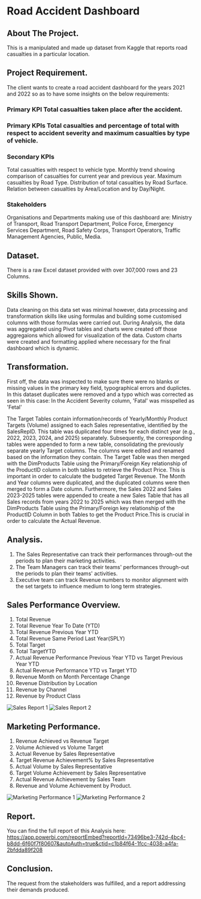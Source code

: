  # Road Accident Dashboard

## About The Project.
This is a manipulated and made up dataset from Kaggle that reports road casualties in a particular location.

## Project Requirement.
The client wants to create a road accident dashboard for the years 2021 and 2022 so as to have some insights on the below requirements:
### Primary KPI Total casualties taken place after the accident.

### Primary KPIs Total casualties and percentage of total with respect to accident severity and maximum casualties by type of vehicle.

### Secondary KPIs
  Total casualties with respect to vehicle type.
  Monthly trend showing comparison of casualties for current year and previous year.
  Maximum casualties by Road Type.
  Distribution of total casualties by Road Surface.
  Relation between casualties by Area/Location and by Day/Night.

### Stakeholders 
  Organisations and Departments making use of this dashboard are:
  Ministry of Transport, Road Transport Department, Police Force, Emergency Services Department, Road Safety Corps, Transport Operators, Traffic Management Agencies,     Public, Media.
  
## Dataset. 
There is a raw Excel dataset provided with over 307,000 rows and 23 Columns.

## Skills Shown.
Data cleaning on this data set was minimal however, data processing and transformation skills like using formulas and building some customised columns with those formulas were carried out. During Analysis, the data was aggregated using Pivot tables and charts were created off those aggregaions which allowed for visualization of the data. Custom charts were created and formatting applied where necessary for the final dashboard which is dynamic.

## Transformation.
First off, the data was inspected to make sure there were no blanks or missing values in the primary key field, typographical errors and duplictes. In this dataset duplicates were removed and a typo which was corrected as seen in this case: 
In the Accident Severity column, 'Fatal' was misspelled as 'Fetal'


The Target Tables contain information/records of Yearly/Monthly Product Targets (Volume) assigned to each Sales representative, identified by the SalesRepID. This table was duplicated four times for each distinct year (e.g., 2022, 2023, 2024, and 2025) separately. Subsequently, the corresponding tables were appended to form a new table, consolidating the previously separate yearly Target columns. The columns were edited and renamed based on the information they contain.
The Target Table was then merged with the DimProducts Table using the Primary/Foreign Key relationship of the ProductID column in both tables to retrieve the Product Price. This is important in order to calculate the budgeted Target Revenue. The Month and Year columns were duplicated, and the duplicated columns were then merged to form a Date column. Furthermore, the Sales 2022 and Sales 2023-2025 tables were appended to create a new Sales Table that has all Sales records from years 2022 to 2025 which was then merged with the DimProducts Table using the Primary/Foreign key relationship of the ProductID Column in both Tables to get the Product Price.This is crucial in order to calculate the Actual Revenue.


## Analysis.
1. The Sales Representative can track their performances through-out the periods to plan their marketing activities.
2. The Team Managers can track their teams' performances through-out the periods to plan their teams' activities.
3. Executive team can track Revenue numbers to monitor alignment with the set targets to influence medium to long term strategies.

## Sales Performance Overview.
1. Total  Revenue
2. Total Revenue Year To Date (YTD)
3. Total Revenue Previous Year YTD
4. Total Revenue Same Period Last Year(SPLY)
5. Total Target
6. Total TargetYTD
7. Actual Revenue Performance Previous Year YTD vs Target Previous Year YTD
8. Actual Revenue Performance YTD vs Target YTD
9. Revenue Month on Month Percentage Change
10. Revenue Distribution by Location
11. Revenue by Channel
12. Revenue by Product Class

![Sales Report 1](https://github.com/Ikumoluyi-Taiwo/PortfolioProjects/assets/139241043/bb5c4cea-ef6e-4d0f-9d2c-a59b76e4d3f1)
![Sales Report 2](https://github.com/Ikumoluyi-Taiwo/PortfolioProjects/assets/139241043/ffe6775b-0fa2-4568-8ce1-73aaf3132432)

## Marketing Performance.
1. Revenue Achieved vs Revenue Target
2. Volume Achieved vs Volume Target
3. Actual Revenue by Sales Representative
4. Target Revenue Achievement% by Sales Representative
5. Actual Volume by Sales Representative
6. Target Volume Achievement by Sales Representative
7. Actual Revenue Achievement by Sales Team
8. Revenue and Volume Achievement by Product.

![Marketing Performance 1](https://github.com/Ikumoluyi-Taiwo/PortfolioProjects/assets/139241043/418b3eab-5631-4bb8-a50e-241e351b45d7)
![Marketing Performance 2](https://github.com/Ikumoluyi-Taiwo/PortfolioProjects/assets/139241043/33e462b0-8480-4062-9524-8a522dce951e)

## Report.
You can find the full report of this Analysis here: https://app.powerbi.com/reportEmbed?reportId=73496be3-742d-4bc4-b8dd-6f60f7f80607&autoAuth=true&ctid=c1b84f64-1fcc-4038-a4fa-2bfdda89f208

## Conclusion.
The request from the stakeholders was fulfilled, and a report addressing their demands produced. 
